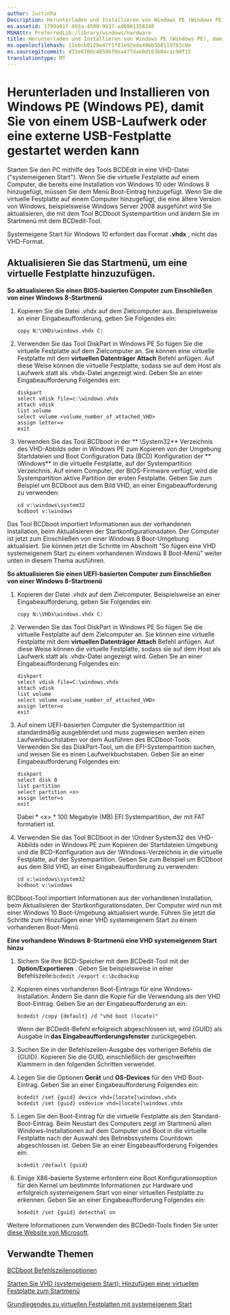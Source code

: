 ```yaml
---
author: Justinha
Description: Herunterladen und Installieren von Windows PE (Windows PE), damit Sie von einem USB-Laufwerk oder eine externe USB-Festplatte gestartet werden kann
ms.assetid: 1799a91f-493a-4509-9937-ad6901358240
MSHAttr: PreferredLib:/library/windows/hardware
title: Herunterladen und Installieren von Windows PE (Windows PE), damit Sie von einem USB-Laufwerk oder eine externe USB-Festplatte gestartet werden kann
ms.openlocfilehash: 11ebcb0129e47f1f81e92eda49bb5b8119783c0e
ms.sourcegitcommit: d33e870dc4850bf0ea47fdae0d163b04c1c90f15
translationtype: MT
---
```

# <a name="download-and-install-windows-pe-winpe-so-you-can-boot-from-a-usb-flash-drive-or-an-external-usb-hard-drive"></a>Herunterladen und Installieren von Windows PE (Windows PE), damit Sie von einem USB-Laufwerk oder eine externe USB-Festplatte gestartet werden kann


Starten Sie den PC mithilfe des Tools BCDEdit in eine VHD-Datei ("systemeigenen Start"). Wenn Sie die virtuelle Festplatte auf einem Computer, die bereits eine Installation von Windows 10 oder Windows 8 hinzugefügt, müssen Sie dem Menü Boot-Eintrag hinzugefügt. Wenn Sie die virtuelle Festplatte auf einem Computer hinzugefügt, die eine ältere Version von Windows, beispielsweise Windows Server 2008 ausgeführt wird Sie aktualisieren, die mit dem Tool BCDboot Systempartition und ändern Sie im Startmenü mit dem BCDedit-Tool.

Systemeigene Start für Windows 10 erfordert das Format **.vhdx** , nicht das VHD-Format.

## <a name="span-idupdatethebootmenutoaddavhdspanspan-idupdatethebootmenutoaddavhdspanspan-idupdatethebootmenutoaddavhdspanupdate-the-boot-menu-to-add-a-vhd"></a><span id="Update_the_Boot_Menu_to_Add_a_VHD"></span><span id="update_the_boot_menu_to_add_a_vhd"></span><span id="UPDATE_THE_BOOT_MENU_TO_ADD_A_VHD"></span>Aktualisieren Sie das Startmenü, um eine virtuelle Festplatte hinzuzufügen.


**So aktualisieren Sie einen BIOS-basierten Computer zum Einschließen von einer Windows 8-Startmenü**

1.  Kopieren Sie die Datei .vhdx auf dem Zielcomputer aus. Beispielsweise an einer Eingabeaufforderung, geben Sie Folgendes ein:

    ``` syntax
    copy N:\VHDs\windows.vhdx C:
    ```

2.  Verwenden Sie das Tool DiskPart in Windows PE So fügen Sie die virtuelle Festplatte auf dem Zielcomputer an. Sie können eine virtuelle Festplatte mit dem **virtuellen Datenträger Attach** Befehl anfügen. Auf diese Weise können die virtuelle Festplatte, sodass sie auf dem Host als Laufwerk statt als .vhdx-Datei angezeigt wird. Geben Sie an einer Eingabeaufforderung Folgendes ein:

    ``` syntax
    diskpart
    select vdisk file=c:\windows.vhdx
    attach vdisk
    list volume
    select volume <volume_number_of_attached_VHD>
    assign letter=v
    exit
    ```

3.  Verwenden Sie das Tool BCDboot in der ** \\System32** Verzeichnis des VHD-Abbilds oder in Windows PE zum Kopieren von der Umgebung Startdateien und Boot Configuration Data (BCD) Konfiguration der ** \\Windows** in die virtuelle Festplatte, auf der Systempartition Verzeichnis. Auf einem Computer, der BIOS-Firmware verfügt, wird die Systempartition aktive Partition der ersten Festplatte. Geben Sie zum Beispiel um BCDboot aus dem Bild VHD, an einer Eingabeaufforderung zu verwenden:

    ``` syntax
    cd v:\windows\system32
    bcdboot v:\windows
    ```

Das Tool BCDboot importiert Informationen aus der vorhandenen Installation, beim Aktualisieren der Startkonfigurationsdaten. Der Computer ist jetzt zum Einschließen von einer Windows 8 Boot-Umgebung aktualisiert. Sie können jetzt die Schritte im Abschnitt "So fügen eine VHD systemeigenem Start zu einem vorhandenen Windows 8 Boot-Menü" weiter unten in diesem Thema ausführen.

**So aktualisieren Sie einen UEFI-basierten Computer zum Einschließen von einer Windows 8-Startmenü**

1.  Kopieren der Datei .vhdx auf dem Zielcomputer. Beispielsweise an einer Eingabeaufforderung, geben Sie Folgendes ein:

    ``` syntax
    copy N:\VHDs\windows.vhdx C:
    ```

2.  Verwenden Sie das Tool DiskPart in Windows PE So fügen Sie die virtuelle Festplatte auf dem Zielcomputer an. Sie können eine virtuelle Festplatte mit dem **virtuellen Datenträger Attach** Befehl anfügen. Auf diese Weise können die virtuelle Festplatte, sodass sie auf dem Host als Laufwerk statt als .vhdx-Datei angezeigt wird. Geben Sie an einer Eingabeaufforderung Folgendes ein:

    ``` syntax
    diskpart
    select vdisk file=C:\windows.vhdx
    attach vdisk
    list volume
    select volume <volume_number_of_attached_VHD>
    assign letter=v
    exit
    ```

3.  Auf einem UEFI-basierten Computer die Systempartition ist standardmäßig ausgeblendet und muss zugewiesen werden einen Laufwerkbuchstaben vor dem Ausführen des BCDboot-Tools. Verwenden Sie das DiskPart-Tool, um die EFI-Systempartition suchen, und weisen Sie es einen Laufwerkbuchstaben. Geben Sie an einer Eingabeaufforderung Folgendes ein:

    ``` syntax
    diskpart
    select disk 0
    list partition
    select partition <x>
    assign letter=s
    exit
    ```

    Dabei * &lt;x&gt; * 100 Megabyte (MB) EFI Systempartition, der mit FAT formatiert ist.

4.  Verwenden Sie das Tool BCDboot in der \\Ordner System32 des VHD-Abbilds oder in Windows PE zum Kopieren der Startdateien Umgebung und die BCD-Konfiguration aus der \\Windows-Verzeichnis in die virtuelle Festplatte, auf der Systempartition. Geben Sie zum Beispiel um BCDboot aus dem Bild VHD, an einer Eingabeaufforderung zu verwenden:

    ``` syntax
    cd v:\windows\system32
    bcdboot v:\windows
    ```

BCDboot-Tool importiert Informationen aus der vorhandenen Installation, beim Aktualisieren der Startkonfigurationsdaten. Der Computer wird nun mit einer Windows 10 Boot-Umgebung aktualisiert wurde. Führen Sie jetzt die Schritte zum Hinzufügen einer VHD systemeigenem Start zu einem vorhandenen Boot-Menü.

**Eine vorhandene Windows 8-Startmenü eine VHD systemeigenem Start hinzu**

1.  Sichern Sie Ihre BCD-Speicher mit dem BCDedit-Tool mit der **Option/Exportieren** . Geben Sie beispielsweise in einer Befehlszeile:`bcdedit /export c:\bcdbackup`

2.  Kopieren eines vorhandenen Boot-Eintrags für eine Windows-Installation. Ändern Sie dann die Kopie für die Verwendung als den VHD Boot-Eintrag. Geben Sie an der Eingabeaufforderung an ein:

    ``` syntax
    bcdedit /copy {default} /d "vhd boot (locate)"
    ```

    Wenn der BCDedit-Befehl erfolgreich abgeschlossen ist, wird {GUID} als Ausgabe in **das Eingabeaufforderungsfenster** zurückgegeben.

3.  Suchen Sie in der Befehlszeilen-Ausgabe des vorherigen Befehls die {GUID}. Kopieren Sie die GUID, einschließlich der geschweiften Klammern in den folgenden Schritten verwendet.

4.  Legen Sie die Optionen **Gerät** und **OS-Devices** für den VHD Boot-Eintrag. Geben Sie an einer Eingabeaufforderung Folgendes ein:

    ``` syntax
    bcdedit /set {guid} device vhd=[locate]\windows.vhdx
    bcdedit /set {guid} osdevice vhd=[locate]\windows.vhdx
    ```

5.  Legen Sie den Boot-Eintrag für die virtuelle Festplatte als den Standard-Boot-Eintrag. Beim Neustart des Computers zeigt im Startmenü allen Windows-Installationen auf dem Computer und Boot in die virtuelle Festplatte nach der Auswahl des Betriebssystems Countdown abgeschlossen ist. Geben Sie an einer Eingabeaufforderung Folgendes ein:

    ``` syntax
    bcdedit /default {guid}
    ```

6.  Einige X86-basierte Systeme erfordern eine Boot Konfigurationsoption für den Kernel um bestimmte Informationen zur Hardware und erfolgreich systemeigenem Start von einer virtuellen Festplatte zu erkennen. Geben Sie an einer Eingabeaufforderung Folgendes ein:

    ``` syntax
    bcdedit /set {guid} detecthal on
    ```

Weitere Informationen zum Verwenden des BCDedit-Tools finden Sie unter [diese Website von Microsoft](http://go.microsoft.com/fwlink/?LinkId=128459).

## <a name="span-idrelatedtopicsspanrelated-topics"></a><span id="related_topics"></span>Verwandte Themen


[BCDboot Befehlszeilenoptionen](bcdboot-command-line-options-techref-di.md)

[Starten Sie VHD (systemeigenem Start): Hinzufügen einer virtuellen Festplatte zum Startmenü](boot-to-vhd--native-boot--add-a-virtual-hard-disk-to-the-boot-menu.md)

[Grundlegendes zu virtuellen Festplatten mit systemeigenem Start](understanding-virtual-hard-disks-with-native-boot.md)

 

 






